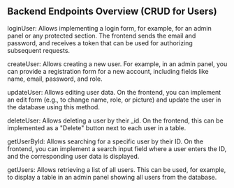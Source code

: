## Backend Endpoints Overview (CRUD for Users)

loginUser: Allows implementing a login form, for example, for an admin panel or any protected section. 
The frontend sends the email and password, and receives a token that can be used for authorizing subsequent requests.

createUser: Allows creating a new user. For example, in an admin panel, 
you can provide a registration form for a new account, including fields like name, email, password, and role.

updateUser: Allows editing user data. On the frontend, you can implement an edit form 
(e.g., to change name, role, or picture) and update the user in the database using this method.

deleteUser: Allows deleting a user by their \_id. 
On the frontend, this can be implemented as a "Delete" button next to each user in a table.

getUserById: Allows searching for a specific user by their ID. On the frontend, 
you can implement a search input field where a user enters the ID, and the corresponding user data is displayed.

getUsers: Allows retrieving a list of all users. 
This can be used, for example, to display a table in an admin panel showing all users from the database.

